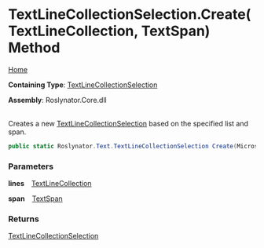 # TextLineCollectionSelection\.Create\(TextLineCollection, TextSpan\) Method

[Home](../../../../README.md)

**Containing Type**: [TextLineCollectionSelection](../README.md)

**Assembly**: Roslynator\.Core\.dll

\
Creates a new [TextLineCollectionSelection](../README.md) based on the specified list and span\.

```csharp
public static Roslynator.Text.TextLineCollectionSelection Create(Microsoft.CodeAnalysis.Text.TextLineCollection lines, Microsoft.CodeAnalysis.Text.TextSpan span)
```

### Parameters

**lines** &ensp; [TextLineCollection](https://docs.microsoft.com/en-us/dotnet/api/microsoft.codeanalysis.text.textlinecollection)

**span** &ensp; [TextSpan](https://docs.microsoft.com/en-us/dotnet/api/microsoft.codeanalysis.text.textspan)

### Returns

[TextLineCollectionSelection](../README.md)


